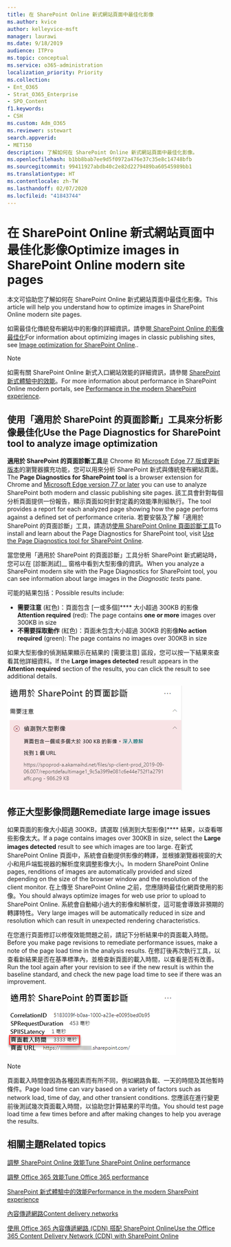 ```yaml
---
title: 在 SharePoint Online 新式網站頁面中最佳化影像
ms.author: kvice
author: kelleyvice-msft
manager: laurawi
ms.date: 9/18/2019
audience: ITPro
ms.topic: conceptual
ms.service: o365-administration
localization_priority: Priority
ms.collection:
- Ent_O365
- Strat_O365_Enterprise
- SPO_Content
f1.keywords:
- CSH
ms.custom: Adm_O365
ms.reviewer: sstewart
search.appverid:
- MET150
description: 了解如何在 SharePoint Online 新式網站頁面中最佳化影像。
ms.openlocfilehash: b1bb8bab7ee9d5f0972a476e37c35e8c14748bfb
ms.sourcegitcommit: 99411927abdb40c2e82d2279489ba60545989bb1
ms.translationtype: HT
ms.contentlocale: zh-TW
ms.lasthandoff: 02/07/2020
ms.locfileid: "41843744"
---
```

# <a name="optimize-images-in-sharepoint-online-modern-site-pages"></a><span data-ttu-id="a945e-103">在 SharePoint Online 新式網站頁面中最佳化影像</span><span class="sxs-lookup"><span data-stu-id="a945e-103">Optimize images in SharePoint Online modern site pages</span></span>

<span data-ttu-id="a945e-104">本文可協助您了解如何在 SharePoint Online 新式網站頁面中最佳化影像。</span><span class="sxs-lookup"><span data-stu-id="a945e-104">This article will help you understand how to optimize images in SharePoint Online modern site pages.</span></span>

<span data-ttu-id="a945e-105">如需最佳化傳統發布網站中的影像的詳細資訊，請參閱[ SharePoint Online 的影像最佳化](image-optimization-for-sharepoint-online.md)</span><span class="sxs-lookup"><span data-stu-id="a945e-105">For information about optimizing images in classic publishing sites, see [Image optimization for SharePoint Online](image-optimization-for-sharepoint-online.md)..</span></span>

>[!NOTE]
><span data-ttu-id="a945e-106">如需有關 SharePoint Online 新式入口網站效能的詳細資訊，請參閱 [SharePoint 新式體驗中的效能](https://docs.microsoft.com/sharepoint/modern-experience-performance)。</span><span class="sxs-lookup"><span data-stu-id="a945e-106">For more information about performance in SharePoint Online modern portals, see [Performance in the modern SharePoint experience](https://docs.microsoft.com/sharepoint/modern-experience-performance).</span></span>

## <a name="use-the-page-diagnostics-for-sharepoint-tool-to-analyze-image-optimization"></a><span data-ttu-id="a945e-107">使用「適用於 SharePoint 的頁面診斷」工具來分析影像最佳化</span><span class="sxs-lookup"><span data-stu-id="a945e-107">Use the Page Diagnostics for SharePoint tool to analyze image optimization</span></span>

<span data-ttu-id="a945e-108">**適用於 SharePoint 的頁面診斷工具**是 Chrome 和 [Microsoft Edge 77 版或更新版本](https://www.microsoftedgeinsider.com/download?form=MI13E8&OCID=MI13E8)的瀏覽器擴充功能，您可以用來分析 SharePoint 新式與傳統發布網站頁面。</span><span class="sxs-lookup"><span data-stu-id="a945e-108">The **Page Diagnostics for SharePoint tool** is a browser extension for Chrome and [Microsoft Edge version 77 or later](https://www.microsoftedgeinsider.com/download?form=MI13E8&OCID=MI13E8) you can use to analyze SharePoint both modern and classic publishing site pages.</span></span> <span data-ttu-id="a945e-109">該工具會針對每個分析頁面提供一份報告，顯示頁面如何針對定義的效能準則組執行。</span><span class="sxs-lookup"><span data-stu-id="a945e-109">The tool provides a report for each analyzed page showing how the page performs against a defined set of performance criteria.</span></span> <span data-ttu-id="a945e-110">若要安裝及了解「適用於 SharePoint 的頁面診斷」工具，請造訪[使用 SharePoint Online 頁面診斷工具](page-diagnostics-for-spo.md)</span><span class="sxs-lookup"><span data-stu-id="a945e-110">To install and learn about the Page Diagnostics for SharePoint tool, visit [Use the Page Diagnostics tool for SharePoint Online](page-diagnostics-for-spo.md).</span></span>

<span data-ttu-id="a945e-111">當您使用「適用於 SharePoint 的頁面診斷」工具分析 SharePoint 新式網站時，您可以在 [診斷測試]__ 窗格中看到大型影像的資訊。</span><span class="sxs-lookup"><span data-stu-id="a945e-111">When you analyze a SharePoint modern site with the Page Diagnostics for SharePoint tool, you can see information about large images in the _Diagnostic tests_ pane.</span></span>

<span data-ttu-id="a945e-112">可能的結果包括：</span><span class="sxs-lookup"><span data-stu-id="a945e-112">Possible results include:</span></span>

- <span data-ttu-id="a945e-113">**需要注意** (紅色)：頁面包含 [一或多個]\*\*\*\* 大小超過 300KB 的影像</span><span class="sxs-lookup"><span data-stu-id="a945e-113">**Attention required** (red): The page contains **one or more** images over 300KB in size</span></span>
- <span data-ttu-id="a945e-114">**不需要採取動作** (紅色)：頁面未包含大小超過 300KB 的影像</span><span class="sxs-lookup"><span data-stu-id="a945e-114">**No action required** (green): The page contains no images over 300KB in size</span></span>

<span data-ttu-id="a945e-115">如果大型影像的偵測結果顯示在結果的 [需要注意] 區段，您可以按一下結果來查看其他詳細資料。</span><span class="sxs-lookup"><span data-stu-id="a945e-115">If the **Large images detected** result appears in the **Attention required** section of the results, you can click the result to see additional details.</span></span>

![頁面診斷工具結果](media/modern-portal-optimization/pagediag-large-images.png)

## <a name="remediate-large-image-issues"></a><span data-ttu-id="a945e-117">修正大型影像問題</span><span class="sxs-lookup"><span data-stu-id="a945e-117">Remediate large image issues</span></span>

<span data-ttu-id="a945e-118">如果頁面的影像大小超過 300KB，請選取 [偵測到大型影像]\*\*\*\* 結果，以查看哪些影像太大。</span><span class="sxs-lookup"><span data-stu-id="a945e-118">If a page contains images over 300KB in size, select the **Large images detected** result to see which images are too large.</span></span> <span data-ttu-id="a945e-119">在新式 SharePoint Online 頁面中，系統會自動提供影像的轉譯，並根據瀏覽器視窗的大小和用戶端監視器的解析度來調整影像大小。</span><span class="sxs-lookup"><span data-stu-id="a945e-119">In modern SharePoint Online pages, renditions of images are automatically provided and sized depending on the size of the browser window and the resolution of the client monitor.</span></span> <span data-ttu-id="a945e-120">在上傳至 SharePoint Online 之前，您應隨時最佳化網頁使用的影像。</span><span class="sxs-lookup"><span data-stu-id="a945e-120">You should always optimize images for web use prior to upload to SharePoint Online.</span></span> <span data-ttu-id="a945e-121">系統會自動縮小過大的影像和解析度，這可能會導致非預期的轉譯特性。</span><span class="sxs-lookup"><span data-stu-id="a945e-121">Very large images will be automatically reduced in size and resolution which can result in unexpected rendering characteristics.</span></span>

<span data-ttu-id="a945e-122">在您進行頁面修訂以修復效能問題之前，請記下分析結果中的頁面載入時間。</span><span class="sxs-lookup"><span data-stu-id="a945e-122">Before you make page revisions to remediate performance issues, make a note of the page load time in the analysis results.</span></span> <span data-ttu-id="a945e-123">在修訂後再次執行工具，以查看新結果是否在基準標準內，並檢查新頁面的載入時間，以查看是否有改善。</span><span class="sxs-lookup"><span data-stu-id="a945e-123">Run the tool again after your revision to see if the new result is within the baseline standard, and check the new page load time to see if there was an improvement.</span></span>

![頁面載入時間結果](media/modern-portal-optimization/pagediag-page-load-time.png)

>[!NOTE]
><span data-ttu-id="a945e-125">頁面載入時間會因為各種因素而有所不同，例如網路負載、一天的時間及其他暫時條件。</span><span class="sxs-lookup"><span data-stu-id="a945e-125">Page load time can vary based on a variety of factors such as network load, time of day, and other transient conditions.</span></span> <span data-ttu-id="a945e-126">您應該在進行變更前後測試幾次頁面載入時間，以協助您計算結果的平均值。</span><span class="sxs-lookup"><span data-stu-id="a945e-126">You should test page load time a few times before and after making changes to help you average the results.</span></span>

## <a name="related-topics"></a><span data-ttu-id="a945e-127">相關主題</span><span class="sxs-lookup"><span data-stu-id="a945e-127">Related topics</span></span>

[<span data-ttu-id="a945e-128">調整 SharePoint Online 效能</span><span class="sxs-lookup"><span data-stu-id="a945e-128">Tune SharePoint Online performance</span></span>](tune-sharepoint-online-performance.md)

[<span data-ttu-id="a945e-129">調整 Office 365 效能</span><span class="sxs-lookup"><span data-stu-id="a945e-129">Tune Office 365 performance</span></span>](tune-office-365-performance.md)

[<span data-ttu-id="a945e-130">SharePoint 新式體驗中的效能</span><span class="sxs-lookup"><span data-stu-id="a945e-130">Performance in the modern SharePoint experience</span></span>](https://docs.microsoft.com/sharepoint/modern-experience-performance)

[<span data-ttu-id="a945e-131">內容傳遞網路</span><span class="sxs-lookup"><span data-stu-id="a945e-131">Content delivery networks</span></span>](content-delivery-networks.md)

[<span data-ttu-id="a945e-132">使用 Office 365 內容傳遞網路 (CDN) 搭配 SharePoint Online</span><span class="sxs-lookup"><span data-stu-id="a945e-132">Use the Office 365 Content Delivery Network (CDN) with SharePoint Online</span></span>](use-office-365-cdn-with-spo.md)
